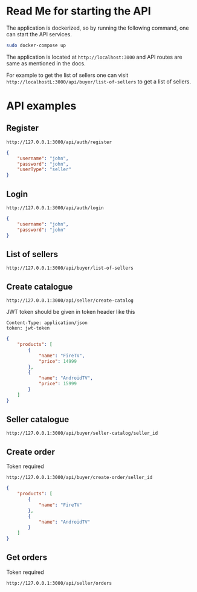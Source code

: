 # Read Me for starting the API

The application is dockerized, so by running the following command, one can start the API services.

```bash
sudo docker-compose up
```

The application is located at `http://localhost:3000` and API routes are same as mentioned in the docs.

For example to get the list of sellers one can visit `http://localhostL:3000/api/buyer/list-of-sellers` to get a list of sellers.

# API examples

## Register

`http://127.0.0.1:3000/api/auth/register`

```json
{
    "username": "john",
    "password": "john",
    "userType": "seller"
}
```

## Login

`http://127.0.0.1:3000/api/auth/login`

```json
{
    "username": "john",
    "password": "john"
}
```

## List of sellers

`http://127.0.0.1:3000/api/buyer/list-of-sellers`

## Create catalogue

`http://127.0.0.1:3000/api/seller/create-catalog`

JWT token should be given in token header like this

```
Content-Type: application/json
token: jwt-token
```

```json
{
    "products": [
        {
            "name": "FireTV",
            "price": 14999
        },
        {
            "name": "AndroidTV",
            "price": 15999
        }
    ]
}
```

## Seller catalogue

`http://127.0.0.1:3000/api/buyer/seller-catalog/seller_id`

## Create order

Token required 

`http://127.0.0.1:3000/api/buyer/create-order/seller_id`

```json
{
    "products": [
        {
            "name": "FireTV"
        },
        {
            "name": "AndroidTV"
        }
    ]
}
```

## Get orders

Token required

`http://127.0.0.1:3000/api/seller/orders`




